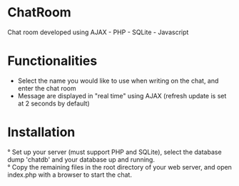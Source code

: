 # ChatRoom
Chat room developed using AJAX - PHP - SQLite - Javascript

# Functionalities
- Select the name you would like to use when writing on the chat, and enter the chat room
- Message are displayed in "real time" using AJAX (refresh update is set at 2 seconds by default)

# Installation
° Set up your server (must support PHP and SQLite), select the database dump 'chatdb' and your database up and running. <br>
° Copy the remaining files in the root directory of your web server, and open index.php with a browser to start the chat.<br>
